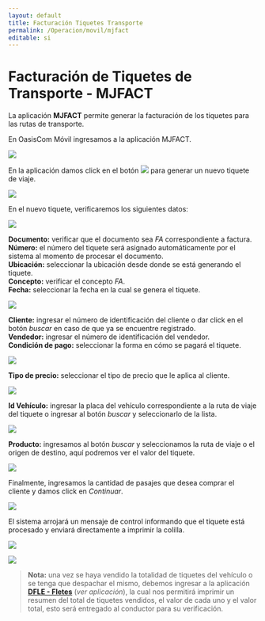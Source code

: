 ```yaml
---
layout: default
title: Facturación Tiquetes Transporte
permalink: /Operacion/movil/mjfact
editable: si
---
```


# Facturación de Tiquetes de Transporte - MJFACT

La aplicación **MJFACT** permite generar la facturación de los tiquetes para las rutas de transporte.  

En OasisCom Móvil ingresamos a la aplicación MJFACT.  

![](mjfact.png)

En la aplicación damos click en el botón ![](+.png) para generar un nuevo tiquete de viaje.  

![](mjfact1.png)

En el nuevo tiquete, verificaremos los siguientes datos:  

![](mjfact2.png)

**Documento:** verificar que el documento sea _FA_ correspondiente a factura.  
**Número:** el número del tiquete será asignado automáticamente por el sistema al momento de procesar el documento.  
**Ubicación:** seleccionar la ubicación desde donde se está generando el tiquete.  
**Concepto:** verificar el concepto _FA_.  
**Fecha:** seleccionar la fecha en la cual se genera el tiquete.  

![](mjfact3.png)

**Cliente:** ingresar el número de identificación del cliente o dar click en el botón _buscar_ en caso de que ya se encuentre registrado.  
**Vendedor:** ingresar el número de identificación del vendedor.  
**Condición de pago:** seleccionar la forma en cómo se pagará el tiquete.  

![](mjfact4.png)

**Tipo de precio:**  seleccionar el tipo de precio que le aplica al cliente.  

![](mjfact5.png)

**Id Vehículo:** ingresar la placa del vehículo correspondiente a la ruta de viaje del tiquete o ingresar al botón _buscar_ y seleccionarlo de la lista.  

![](mjfact6.png)

**Producto:** ingresamos al botón _buscar_ y seleccionamos la ruta de viaje o el origen de destino, aquí podremos ver el valor del tiquete.  

![](mjfact7.png)

Finalmente, ingresamos la cantidad de pasajes que desea comprar el cliente y damos click en _Continuar_.  

![](mjfact8.png)

El sistema arrojará un mensaje de control informando que el tiquete está procesado y enviará directamente a imprimir la colilla.  

![](mjfact9.png)


![](mjfact10.png)


> **Nota:** una vez se haya vendido la totalidad de tiquetes del vehículo o se tenga que despachar el mismo, debemos ingresar a la aplicación [**DFLE - Fletes**](http://docs.oasiscom.com/Operacion/movil/dfle) (_ver aplicación_), la cual nos permitirá imprimir un resumen del total de tiquetes vendidos, el valor de cada uno y el valor total, esto será entregado al conductor para su verificación.  